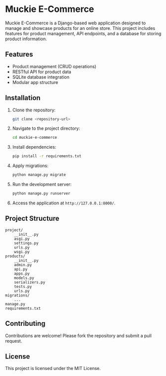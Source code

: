 # Muckie E-Commerce

Muckie E-Commerce is a Django-based web application designed to manage and showcase products for an online store. This project includes features for product management, API endpoints, and a database for storing product information.

## Features
- Product management (CRUD operations)
- RESTful API for product data
- SQLite database integration
- Modular app structure

## Installation

1. Clone the repository:
   ```bash
   git clone <repository-url>
   ```

2. Navigate to the project directory:
   ```bash
   cd muckie-e-commerce
   ```

3. Install dependencies:
   ```bash
   pip install -r requirements.txt
   ```

4. Apply migrations:
   ```bash
   python manage.py migrate
   ```

5. Run the development server:
   ```bash
   python manage.py runserver
   ```

6. Access the application at `http://127.0.0.1:8000/`.

## Project Structure

```
project/
    __init__.py
    asgi.py
    settings.py
    urls.py
    wsgi.py
products/
    __init__.py
    admin.py
    api.py
    apps.py
    models.py
    serializers.py
    tests.py
    urls.py
migrations/
    ...
manage.py
requirements.txt
```

## Contributing

Contributions are welcome! Please fork the repository and submit a pull request.

## License

This project is licensed under the MIT License.